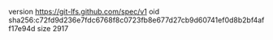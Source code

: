 version https://git-lfs.github.com/spec/v1
oid sha256:c72fd9d236e7fdc6768f8c0723fb8e677d27cb9d60741ef0d8b2bf4aff17e94d
size 2917
